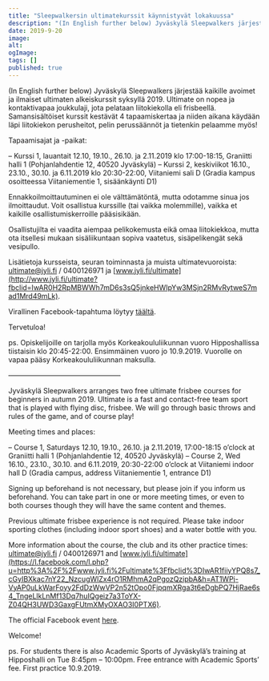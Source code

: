 ```yaml
---
title: "Sleepwalkersin ultimatekurssit käynnistyvät lokakuussa"
description: "(In English further below) Jyväskylä Sleepwalkers järjestää kaikille avoimet ja ilmaiset ultimaten alkeiskurssit syksyllä 2019. Ultimate on nopea ja kontaktivapaa joukkulaji, jota pelataan liitokiekolla eli frisbeellä. Samansisältöiset kurssit kestävät 4 tapaamiskertaa ja niiden aikana käydään läpi liitokiekon perusheitot, pelin perussäännöt ja tietenkin pelaamme myös! Tapaamisajat ja -paikat: – Kurssi 1, lauantait 12.10, 19.10., 26.10. ja"
date: 2019-9-20
image:
alt:
ogImage:
tags: []
published: true
---
```

(In English further below)
Jyväskylä Sleepwalkers järjestää kaikille avoimet ja ilmaiset ultimaten alkeiskurssit syksyllä 2019. Ultimate on nopea ja kontaktivapaa joukkulaji, jota pelataan liitokiekolla eli frisbeellä. Samansisältöiset kurssit kestävät 4 tapaamiskertaa ja niiden aikana käydään läpi liitokiekon perusheitot, pelin perussäännöt ja tietenkin pelaamme myös!

Tapaamisajat ja -paikat:

– Kurssi 1, lauantait 12.10, 19.10., 26.10. ja 2.11.2019 klo 17:00-18:15, Graniitti halli 1 (Pohjanlahdentie 12, 40520 Jyväskylä)
– Kurssi 2, keskiviikot 16.10., 23.10., 30.10. ja 6.11.2019 klo 20:30-22:00, Viitaniemi sali D (Gradia kampus osoitteessa Viitaniementie 1, sisäänkäynti D1)

Ennakkoilmoittautuminen ei ole välttämätöntä, mutta odotamme sinua jos ilmoittaudut.
Voit osallistua kurssille (tai vaikka molemmille), vaikka et kaikille osallistumiskerroille pääsisikään.

Osallistujilta ei vaadita aiempaa pelikokemusta eikä omaa liitokiekkoa, mutta ota itsellesi mukaan sisäliikuntaan sopiva vaatetus, sisäpelikengät sekä vesipullo.

Lisätietoja kursseista, seuran toiminnasta ja muista ultimatevuoroista: ultimate@jyli.fi / 0400126971 ja [www.jyli.fi/ultimate](http://www.jyli.fi/ultimate?fbclid=IwAR0H2RpMBWWh7mD6s3sQ5jnkeHWIpYw3MSjn2RMvRytweS7mad1Mrd49mLk).

Virallinen Facebook-tapahtuma löytyy [täältä](https://www.facebook.com/events/2148069708828926/).

Tervetuloa!

ps. Opiskelijoille on tarjolla myös Korkeakoululiikunnan vuoro Hipposhallissa tiistaisin klo 20:45-22:00. Ensimmäinen vuoro jo 10.9.2019. Vuorolle on vapaa pääsy Korkeakoululiikunnan maksulla.

————————————————

Jyväskylä Sleepwalkers arranges two free ultimate frisbee courses for beginners in autumn 2019. Ultimate is a fast and contact-free team sport that is played with flying disc, frisbee. We will go through basic throws and rules of the game, and of course play!

Meeting times and places:

– Course 1, Saturdays 12.10, 19.10., 26.10. ja 2.11.2019, 17:00-18:15 o’clock at Graniitti halli 1 (Pohjanlahdentie 12, 40520 Jyväskylä)
– Course 2, Wed 16.10., 23.10., 30.10. and 6.11.2019, 20:30-22:00 o’clock at Viitaniemi indoor hall D (Gradia campus, address Viitaniementie 1, entrance D1)

Signing up beforehand is not necessary, but please join if you inform us beforehand. You can take part in one or more meeting times, or even to both courses though they will have the same content and themes.

Previous ultimate frisbee experience is not required. Please take indoor sporting clothes (including indoor sport shoes) and a water bottle with you.

More information about the course, the club and its other practice times: ultimate@jyli.fi / 0400126971 and [www.jyli.fi/ultimate](https://l.facebook.com/l.php?u=http%3A%2F%2Fwww.jyli.fi%2Fultimate%3Ffbclid%3DIwAR1fiiyYPQ8s7_cGyIBXkac7nY22_NzcugWlZx4rO1RMhmA2qPgozQzipbA&h=AT1WPj-VyAP0uLkWarFoyy2FdDzWwVP2n52tOpo0FjpqmXRga3t6eDgbPQ7HjRae6s4_TngeLlkLnMf13Dq7huIQgeiz7a3ToYX-Z04QH3UWD3GaxgFUtmXMyOXAO3I0PTX6).

The official Facebook event [here](https://www.facebook.com/events/2148069708828926/).

Welcome!

ps. For students there is also Academic Sports of Jyväskylä’s training at Hipposhalli on Tue 8:45pm – 10:00pm. Free entrance with Academic Sports’ fee. First practice 10.9.2019.

